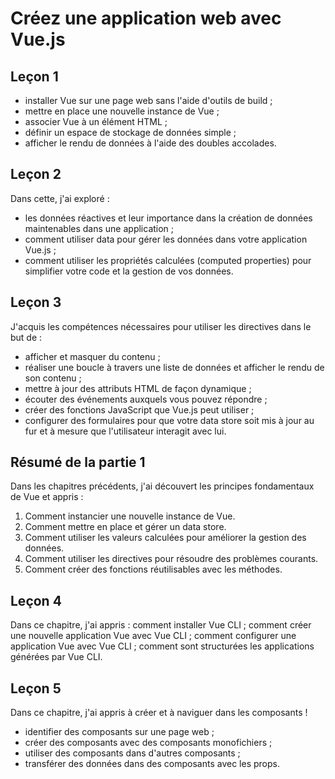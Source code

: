 # Créez une application web avec Vue.js

## Leçon 1
* installer Vue sur une page web sans l'aide d'outils de build ;
* mettre en place une nouvelle instance de Vue ;
* associer Vue à un élément HTML ;
* définir un espace de stockage de données simple ;
* afficher le rendu de données à l'aide des doubles accolades.

## Leçon 2
Dans cette, j'ai exploré :
* les données réactives et leur importance dans la création de données maintenables dans une application ;
* comment utiliser  data  pour gérer les données dans votre application Vue.js ;
* comment utiliser les propriétés calculées (computed properties) pour simplifier votre code et la gestion de vos données.

## Leçon 3
J'acquis les compétences nécessaires pour utiliser les directives dans le but de :
* afficher et masquer du contenu ;
* réaliser une boucle à travers une liste de données et afficher le rendu de son contenu ;
* mettre à jour des attributs HTML de façon dynamique ;
* écouter des événements auxquels vous pouvez répondre ;
* créer des fonctions JavaScript que Vue.js peut utiliser ;
* configurer des formulaires pour que votre data store soit mis à jour au fur et à mesure que l'utilisateur interagit avec lui.

## Résumé de la partie 1
Dans les chapitres précédents, j'ai découvert les principes fondamentaux de Vue et appris :
1. Comment instancier une nouvelle instance de Vue.
2. Comment mettre en place et gérer un data store.
3. Comment utiliser les valeurs calculées pour améliorer la gestion des données.
4. Comment utiliser les directives pour résoudre des problèmes courants.
5. Comment créer des fonctions réutilisables avec les méthodes.

## Leçon 4
Dans ce chapitre, j'ai appris :
comment installer Vue CLI ;
comment créer une nouvelle application Vue avec Vue CLI ;
comment configurer une application Vue avec Vue CLI ;
comment sont structurées les applications générées par Vue CLI.

## Leçon 5
Dans ce chapitre, j'ai appris à créer et à naviguer dans les composants !
* identifier des composants sur une page web ;
* créer des composants avec des composants monofichiers ;
* utiliser des composants dans d'autres composants ;
* transférer des données dans des composants avec les props.